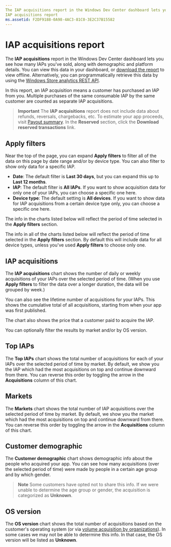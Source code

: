 ```yaml
---
The IAP acquisitions report in the Windows Dev Center dashboard lets you see how many IAPs you've sold, along with demographic and platform details.
IAP acquisitions report
ms.assetid: F2DF9188-0A98-4AC3-81C0-3E2C37B15582
---
```


# IAP acquisitions report


The **IAP acquisitions** report in the Windows Dev Center dashboard lets you see how many IAPs you've sold, along with demographic and platform details. You can view this data in your dashboard, or [download the report](download-analytic-reports.md) to view offline. Alternatively, you can programmatically retrieve this data by using the [Windows Store analytics REST API](../monetize/access-analytics-data-using-windows-store-services.md).

In this report, an IAP acquisition means a customer has purchased an IAP from you. Multiple purchases of the same consumable IAP by the same customer are counted as separate IAP acquisitions.

> **Important**  The **IAP acquisitions** report does not include data about refunds, reversals, chargebacks, etc. To estimate your app proceeds, visit [Payout summary](payout-summary.md). In the **Reserved** section, click the **Download reserved transactions** link.

## Apply filters


Near the top of the page, you can expand **Apply filters** to filter all of the data on this page by date range and/or by device type. You can also filter to show only data for a specific IAP.

-   **Date**: The default filter is **Last 30 days**, but you can expand this up to **Last 12 months**.
-   **IAP**: The default filter is **All IAPs**. If you want to show acquisition data for only one of your IAPs, you can choose a specific one here.
-   **Device type**: The default setting is **All devices**. If you want to show data for IAP acquisitions from a certain device type only, you can choose a specific one here.

The info in the charts listed below will reflect the period of time selected in the **Apply filters** section.

The info in all of the charts listed below will reflect the period of time selected in the **Apply filters** section. By default this will include data for all device types, unless you've used **Apply filters** to choose only one.

## IAP acquisitions


The **IAP acquisitions** chart shows the number of daily or weekly acquisitions of your IAPs over the selected period of time. (When you use **Apply filters** to filter the data over a longer duration, the data will be grouped by week.)

You can also see the lifetime number of acquisitions for your IAPs. This shows the cumulative total of all acquisitions, starting from when your app was first published.

The chart also shows the price that a customer paid to acquire the IAP.

You can optionally filter the results by market and/or by OS version.

## Top IAPs


The **Top IAPs** chart shows the total number of acquisitions for each of your IAPs over the selected period of time by market. By default, we show you the IAP which had the most acquisitions on top and continue downward from there. You can reverse this order by toggling the arrow in the **Acquisitions** column of this chart.

## Markets


The **Markets** chart shows the total number of IAP acquisitions over the selected period of time by market. By default, we show you the market which had the most acquisitions on top and continue downward from there. You can reverse this order by toggling the arrow in the **Acquisitions** column of this chart.

## Customer demographic


The **Customer demographic** chart shows demographic info about the people who acquired your app. You can see how many acquisitions (over the selected period of time) were made by people in a certain age group and by which gender.

> **Note**  Some customers have opted not to share this info. If we were unable to determine the age group or gender, the acquisition is categorized as **Unknown**.

## OS version


The **OS version** chart shows the total number of acquisitions based on the customer's operating system (or via [volume acquisition by organizations](organizational-licensing.md)). In some cases we may not be able to determine this info. In that case, the OS version will be listed as **Unknown**.

 

 
<!--HONumber=Mar16_HO1-->
